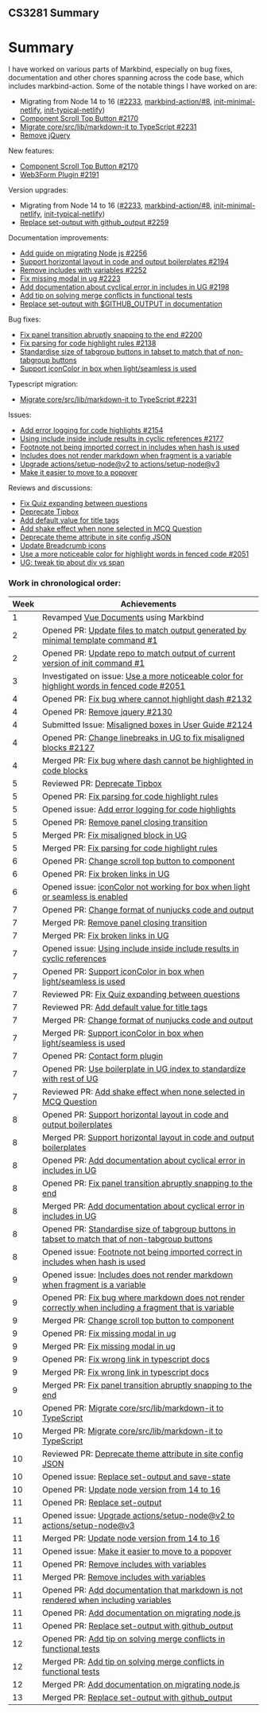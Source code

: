 ## CS3281 Summary

# Summary

I have worked on various parts of Markbind, especially on bug fixes, documentation and other chores spanning across the code base, which includes markbind-action. Some of the notable things I have worked on are:

- Migrating from Node 14 to 16 ([#2233](https://github.com/MarkBind/markbind/pull/2233), [markbind-action/#8](https://github.com/MarkBind/markbind-action/pull/8), [init-minimal-netlify](https://github.com/MarkBind/init-minimal-netlify/pull/3), [init-typical-netlify](https://github.com/MarkBind/init-typical-netlify/pull/3))
- [Component Scroll Top Button #2170](https://github.com/MarkBind/markbind/pull/2170)
- [Migrate core/src/lib/markdown-it to TypeScript #2231](https://github.com/MarkBind/markbind/pull/2231)
- [Remove jQuery](https://github.com/MarkBind/markbind/pull/2130)

New features:

- [Component Scroll Top Button #2170](https://github.com/MarkBind/markbind/pull/2170)
- [Web3Form Plugin #2191](https://github.com/MarkBind/markbind/pull/2191)

Version upgrades:

- Migrating from Node 14 to 16 ([#2233](https://github.com/MarkBind/markbind/pull/2233), [markbind-action/#8](https://github.com/MarkBind/markbind-action/pull/8), [init-minimal-netlify](https://github.com/MarkBind/init-minimal-netlify/pull/3), [init-typical-netlify](https://github.com/MarkBind/init-typical-netlify/pull/3))
- [Replace set-output with github_output #2259](https://github.com/MarkBind/markbind/pull/2259)

Documentation improvements:

- [Add guide on migrating Node js #2256](https://github.com/MarkBind/markbind/pull/2256)
- [Support horizontal layout in code and output boilerplates #2194](https://github.com/MarkBind/markbind/pull/2194)
- [Remove includes with variables #2252](https://github.com/MarkBind/markbind/pull/2252)
- [Fix missing modal in ug #2223](https://github.com/MarkBind/markbind/pull/2223)
- [Add documentation about cyclical error in includes in UG #2198](https://github.com/MarkBind/markbind/pull/2198)
- [Add tip on solving merge conflicts in functional tests](https://github.com/MarkBind/markbind/pull/2261)
- [Replace set-output with $GITHUB_OUTPUT in documentation](https://github.com/MarkBind/markbind/pull/2259)

Bug fixes:

- [Fix panel transition abruptly snapping to the end #2200](https://github.com/MarkBind/markbind/pull/2200)
- [Fix parsing for code highlight rules #2138](https://github.com/MarkBind/markbind/pull/2138)
- [Standardise size of tabgroup buttons in tabset to match that of non-tabgroup buttons](https://github.com/MarkBind/markbind/pull/2202)
- [Support iconColor in box when light/seamless is used](https://github.com/MarkBind/markbind/pull/2178)

Typescript migration:

- [Migrate core/src/lib/markdown-it to TypeScript #2231](https://github.com/MarkBind/markbind/pull/2231)

Issues:

- [Add error logging for code highlights #2154](https://github.com/MarkBind/markbind/issues/2154)
- [Using include inside include results in cyclic references #2177](https://github.com/MarkBind/markbind/issues/2177)
- [Footnote not being imported correct in includes when hash is used](https://github.com/MarkBind/markbind/issues/2203)
- [Includes does not render markdown when fragment is a variable](https://github.com/MarkBind/markbind/issues/2211)
- [Upgrade actions/setup-node@v2 to actions/setup-node@v3](https://github.com/MarkBind/markbind-action/issues/11)
- [Make it easier to move to a popover](https://github.com/MarkBind/markbind/issues/2253)

Reviews and discussions:

- [Fix Quiz expanding between questions](https://github.com/MarkBind/markbind/pull/2184)
- [Deprecate Tipbox](https://github.com/MarkBind/markbind/pull/2121)
- [Add default value for title tags](https://github.com/MarkBind/markbind/pull/2186)
- [Add shake effect when none selected in MCQ Question](https://github.com/MarkBind/markbind/pull/2195)
- [Deprecate theme attribute in site config JSON](https://github.com/MarkBind/markbind/pull/2235)
- [Update Breadcrumb icons](https://github.com/MarkBind/markbind/pull/2265)
- [Use a more noticeable color for highlight words in fenced code #2051](https://github.com/MarkBind/markbind/issues/2051)
- [UG: tweak tip about div vs span](https://github.com/MarkBind/markbind/issues/2260)

### Work in chronological order:

| Week | Achievements                                                                                                                                             |
| ---- | -------------------------------------------------------------------------------------------------------------------------------------------------------- |
| 1    | Revamped [Vue Documents](https://main--peaceful-pavlova-b75b22.netlify.app/) using Markbind                                                              |
| 2    | Opened PR: [Update files to match output generated by minimal template command #1](https://github.com/MarkBind/init-minimal-netlify/pull/1)              |
| 2    | Opened PR: [Update repo to match output of current version of init command #1](https://github.com/MarkBind/init-typical/pull/1)                          |
| 3    | Investigated on issue: [Use a more noticeable color for highlight words in fenced code #2051](https://github.com/MarkBind/markbind/issues/2051)          |
| 4    | Opened PR: [Fix bug where cannot highlight dash #2132](https://github.com/MarkBind/markbind/pull/2132)                                                   |
| 4    | Opened PR: [Remove jquery #2130](https://github.com/MarkBind/markbind/pull/2130)                                                                         |
| 4    | Submitted Issue: [Misaligned boxes in User Guide #2124](https://github.com/MarkBind/markbind/issues/2124)                                                |
| 4    | Opened PR: [Change linebreaks in UG to fix misaligned blocks #2127](https://github.com/MarkBind/markbind/pull/2127)                                      |
| 4    | Merged PR: [Fix bug where dash cannot be highlighted in code blocks](https://github.com/MarkBind/markbind/pull/2125)                                     |
| 5    | Reviewed PR: [Deprecate Tipbox](https://github.com/MarkBind/markbind/pull/2121)                                                                          |
| 5    | Opened PR: [Fix parsing for code highlight rules](https://github.com/MarkBind/markbind/pull/2138)                                                        |
| 5    | Opened issue: [Add error logging for code highlights](https://github.com/MarkBind/markbind/issues/2154)                                                  |
| 5    | Opened PR: [Remove panel closing transition](https://github.com/MarkBind/markbind/pull/2159)                                                             |
| 5    | Merged PR: [Fix misaligned block in UG](https://github.com/MarkBind/markbind/pull/2127)                                                                  |
| 5    | Merged PR: [Fix parsing for code highlight rules](https://github.com/MarkBind/markbind/pull/2138)                                                        |
| 6    | Opened PR: [Change scroll top button to component](https://github.com/MarkBind/markbind/pull/2170)                                                       |
| 6    | Opened PR: [Fix broken links in UG](https://github.com/MarkBind/markbind/pull/2173)                                                                      |
| 6    | Opened issue: [iconColor not working for box when light or seamless is enabled](https://github.com/MarkBind/markbind/issues/2174)                        |
| 7    | Opened PR: [Change format of nunjucks code and output](https://github.com/MarkBind/markbind/pull/2175)                                                   |
| 7    | Merged PR: [Remove panel closing transition](https://github.com/MarkBind/markbind/pull/2159)                                                             |
| 7    | Merged PR: [Fix broken links in UG](https://github.com/MarkBind/markbind/pull/2173)                                                                      |
| 7    | Opened issue: [Using include inside include results in cyclic references](https://github.com/MarkBind/markbind/issues/2177)                              |
| 7    | Opened PR: [Support iconColor in box when light/seamless is used](https://github.com/MarkBind/markbind/pull/2178)                                        |
| 7    | Reviewed PR: [Fix Quiz expanding between questions](https://github.com/MarkBind/markbind/pull/2184)                                                      |
| 7    | Reviewed PR: [Add default value for title tags](https://github.com/MarkBind/markbind/pull/2186)                                                          |
| 7    | Merged PR: [Change format of nunjucks code and output](https://github.com/MarkBind/markbind/pull/2175)                                                   |
| 7    | Merged PR: [Support iconColor in box when light/seamless is used](https://github.com/MarkBind/markbind/pull/2178)                                        |
| 7    | Opened PR: [Contact form plugin](https://github.com/MarkBind/markbind/pull/2191)                                                                         |
| 7    | Opened PR: [Use boilerplate in UG index to standardize with rest of UG](https://github.com/MarkBind/markbind/pull/2194)                                  |
| 7    | Reviewed PR: [Add shake effect when none selected in MCQ Question](https://github.com/MarkBind/markbind/pull/2195)                                       |
| 8    | Opened PR: [Support horizontal layout in code and output boilerplates](https://github.com/MarkBind/markbind/pull/2194)                                   |
| 8    | Merged PR: [Support horizontal layout in code and output boilerplates](https://github.com/MarkBind/markbind/pull/2194)                                   |
| 8    | Opened PR: [Add documentation about cyclical error in includes in UG](https://github.com/MarkBind/markbind/pull/2198)                                    |
| 8    | Opened PR: [Fix panel transition abruptly snapping to the end](https://github.com/MarkBind/markbind/pull/2200)                                           |
| 8    | Merged PR: [Add documentation about cyclical error in includes in UG](https://github.com/MarkBind/markbind/pull/2198)                                    |
| 8    | Opened PR: [Standardise size of tabgroup buttons in tabset to match that of non-tabgroup buttons](https://github.com/MarkBind/markbind/pull/2202)        |
| 8    | Opened issue: [Footnote not being imported correct in includes when hash is used](https://github.com/MarkBind/markbind/issues/2203)                      |
| 9    | Opened issue: [Includes does not render markdown when fragment is a variable](https://github.com/MarkBind/markbind/issues/2211)                          |
| 9    | Opened PR: [Fix bug where markdown does not render correctly when including a fragment that is variable](https://github.com/MarkBind/markbind/pull/2207) |
| 9    | Merged PR: [Change scroll top button to component](https://github.com/MarkBind/markbind/pull/2170)                                                       |
| 9    | Opened PR: [Fix missing modal in ug](https://github.com/MarkBind/markbind/pull/2223)                                                                     |
| 9    | Merged PR: [Fix missing modal in ug](https://github.com/MarkBind/markbind/pull/2223)                                                                     |
| 9    | Opened PR: [Fix wrong link in typescript docs](https://github.com/MarkBind/markbind/pull/2227/files)                                                     |
| 9    | Merged PR: [Fix wrong link in typescript docs](https://github.com/MarkBind/markbind/pull/2227/files)                                                     |
| 9    | Merged PR: [Fix panel transition abruptly snapping to the end](https://github.com/MarkBind/markbind/pull/2200)                                           |
| 10   | Opened PR: [Migrate core/src/lib/markdown-it to TypeScript](https://github.com/MarkBind/markbind/pull/2231)                                              |
| 10   | Merged PR: [Migrate core/src/lib/markdown-it to TypeScript](https://github.com/MarkBind/markbind/pull/2231)                                              |
| 10   | Reviewed PR: [Deprecate theme attribute in site config JSON](https://github.com/MarkBind/markbind/pull/2235)                                             |
| 10   | Opened issue: [Replace set-output and save-state](https://github.com/MarkBind/markbind-action/issues/9)                                                  |
| 10   | Opened PR: [Update node version from 14 to 16](https://github.com/MarkBind/markbind-action/pull/8)                                                       |
| 11   | Opened PR: [Replace set-output](https://github.com/MarkBind/markbind-action/pull/10)                                                                     |
| 11   | Opened issue: [Upgrade actions/setup-node@v2 to actions/setup-node@v3](https://github.com/MarkBind/markbind-action/issues/11)                            |
| 11   | Merged PR: [Update node version from 14 to 16](https://github.com/MarkBind/markbind-action/pull/8)                                                       |
| 11   | Opened issue: [Make it easier to move to a popover](https://github.com/MarkBind/markbind/issues/2253)                                                    |
| 11   | Opened PR: [Remove includes with variables](https://github.com/MarkBind/markbind/pull/2252)                                                              |
| 11   | Merged PR: [Remove includes with variables](https://github.com/MarkBind/markbind/pull/2252)                                                              |
| 11   | Opened PR: [Add documentation that markdown is not rendered when including variables](https://github.com/MarkBind/markbind/pull/2258)                    |
| 11   | Opened PR: [Add documentation on migrating node.js](https://github.com/MarkBind/markbind/pull/2256)                                                      |
| 11   | Opened PR: [Replace set-output with github_output](https://github.com/MarkBind/markbind/pull/2259)                                                       |
| 12   | Opened PR: [Add tip on solving merge conflicts in functional tests](https://github.com/MarkBind/markbind/pull/2261)                                      |
| 12   | Merged PR: [Add tip on solving merge conflicts in functional tests](https://github.com/MarkBind/markbind/pull/2261)                                      |
| 12   | Merged PR: [Add documentation on migrating node.js](https://github.com/MarkBind/markbind/pull/2256)                                                      |
| 13   | Merged PR: [Replace set-output with github_output](https://github.com/MarkBind/markbind/pull/2259)                                                       |
